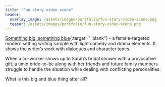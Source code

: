 ```yaml
---
title: "Fun story video scene"
header:
  overlay_image: /assets/images/portfolio/fun-story-video-scene.png
  teaser: /assets/images/portfolio/fun-story-video-scene.png
---
```


[Something big, something blue](https://drive.google.com/file/d/1aRQwfkTlqk_MX-KySEhCaDdYVo_dcaeq/view?usp=sharing){:target="\_blank"} - a female-targeted modern setting writing sample with light comedy and drama elements. It shows the writer’s work with dialogues and character tones.

When a co-worker shows up to Sarah’s bridal shower with a provocative gift, a timid bride-to-be along with her friends and future family members struggle to handle the situation while dealing with conflicting personalities.

What is this big and blue thing after all?
